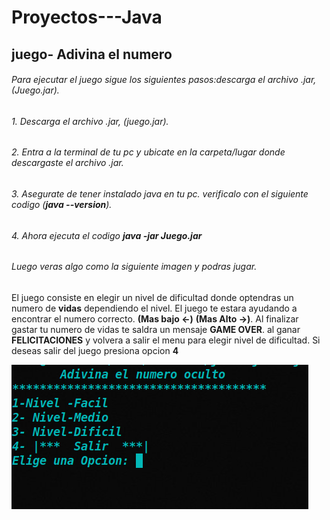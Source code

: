 # Proyectos---Java
## juego- Adivina el numero
###### Para ejecutar el juego sigue los siguientes pasos:descarga el archivo .jar, (Juego.jar).
###### 1. Descarga el archivo .jar, (juego.jar).
###### 2. Entra a la terminal de tu pc y ubicate en la carpeta/lugar donde descargaste el archivo .jar.
###### 3. Asegurate de tener instalado java en tu pc. verificalo con el siguiente codigo (**java --version**).
###### 4. Ahora ejecuta el codigo **java -jar Juego.jar**
###### Luego veras algo como la siguiente imagen y podras jugar.
El juego consiste en elegir un nivel de dificultad donde optendras un numero de **vidas** dependiendo el nivel.
El juego te estara ayudando a encontrar el numero correcto. **(Mas bajo <-)**  **(Mas Alto ->)**.
Al finalizar gastar tu numero de vidas te saldra un mensaje **GAME OVER**. al ganar **FELICITACIONES** y volvera a salir el menu para elegir nivel de dificultad. Si deseas salir del juego presiona opcion **4**

![Esta es una imagen del programa en la terminal](https://github.com/camilo7896/Proyectos---Java/blob/main/juego.png)


